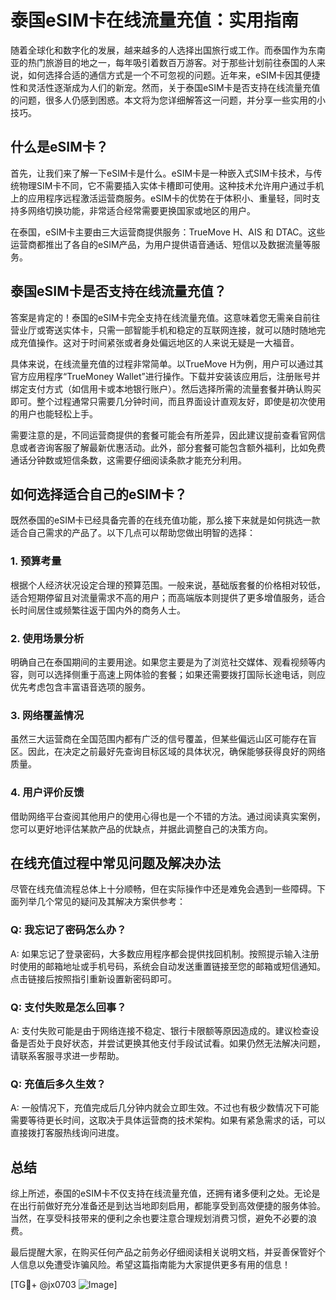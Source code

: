 # 泰国eSIM卡在线流量充值：实用指南

随着全球化和数字化的发展，越来越多的人选择出国旅行或工作。而泰国作为东南亚的热门旅游目的地之一，每年吸引着数百万游客。对于那些计划前往泰国的人来说，如何选择合适的通信方式是一个不可忽视的问题。近年来，eSIM卡因其便捷性和灵活性逐渐成为人们的新宠。然而，关于泰国eSIM卡是否支持在线流量充值的问题，很多人仍感到困惑。本文将为您详细解答这一问题，并分享一些实用的小技巧。

## 什么是eSIM卡？

首先，让我们来了解一下eSIM卡是什么。eSIM卡是一种嵌入式SIM卡技术，与传统物理SIM卡不同，它不需要插入实体卡槽即可使用。这种技术允许用户通过手机上的应用程序远程激活运营商服务。eSIM卡的优势在于体积小、重量轻，同时支持多网络切换功能，非常适合经常需要更换国家或地区的用户。

在泰国，eSIM卡主要由三大运营商提供服务：TrueMove H、AIS 和 DTAC。这些运营商都推出了各自的eSIM产品，为用户提供语音通话、短信以及数据流量等服务。

## 泰国eSIM卡是否支持在线流量充值？

答案是肯定的！泰国的eSIM卡完全支持在线流量充值。这意味着您无需亲自前往营业厅或寄送实体卡，只需一部智能手机和稳定的互联网连接，就可以随时随地完成充值操作。这对于时间紧张或者身处偏远地区的人来说无疑是一大福音。

具体来说，在线流量充值的过程非常简单。以TrueMove H为例，用户可以通过其官方应用程序“TrueMoney Wallet”进行操作。下载并安装该应用后，注册账号并绑定支付方式（如信用卡或本地银行账户）。然后选择所需的流量套餐并确认购买即可。整个过程通常只需要几分钟时间，而且界面设计直观友好，即使是初次使用的用户也能轻松上手。

需要注意的是，不同运营商提供的套餐可能会有所差异，因此建议提前查看官网信息或者咨询客服了解最新优惠活动。此外，部分套餐可能包含额外福利，比如免费通话分钟数或短信条数，这需要仔细阅读条款才能充分利用。

## 如何选择适合自己的eSIM卡？

既然泰国的eSIM卡已经具备完善的在线充值功能，那么接下来就是如何挑选一款适合自己需求的产品了。以下几点可以帮助您做出明智的选择：

### 1. 预算考量
根据个人经济状况设定合理的预算范围。一般来说，基础版套餐的价格相对较低，适合短期停留且对流量需求不高的用户；而高端版本则提供了更多增值服务，适合长时间居住或频繁往返于国内外的商务人士。

### 2. 使用场景分析
明确自己在泰国期间的主要用途。如果您主要是为了浏览社交媒体、观看视频等内容，则可以选择侧重于高速上网体验的套餐；如果还需要拨打国际长途电话，则应优先考虑包含丰富语音选项的服务。

### 3. 网络覆盖情况
虽然三大运营商在全国范围内都有广泛的信号覆盖，但某些偏远山区可能存在盲区。因此，在决定之前最好先查询目标区域的具体状况，确保能够获得良好的网络质量。

### 4. 用户评价反馈
借助网络平台查阅其他用户的使用心得也是一个不错的方法。通过阅读真实案例，您可以更好地评估某款产品的优缺点，并据此调整自己的决策方向。

## 在线充值过程中常见问题及解决办法

尽管在线充值流程总体上十分顺畅，但在实际操作中还是难免会遇到一些障碍。下面列举几个常见的疑问及其解决方案供参考：

### Q: 我忘记了密码怎么办？
A: 如果忘记了登录密码，大多数应用程序都会提供找回机制。按照提示输入注册时使用的邮箱地址或手机号码，系统会自动发送重置链接至您的邮箱或短信通知。点击链接后按照指引重新设置新密码即可。

### Q: 支付失败是怎么回事？
A: 支付失败可能是由于网络连接不稳定、银行卡限额等原因造成的。建议检查设备是否处于良好状态，并尝试更换其他支付手段试试看。如果仍然无法解决问题，请联系客服寻求进一步帮助。

### Q: 充值后多久生效？
A: 一般情况下，充值完成后几分钟内就会立即生效。不过也有极少数情况下可能需要等待更长时间，这取决于具体运营商的技术架构。如果有紧急需求的话，可以直接拨打客服热线询问进度。

## 总结

综上所述，泰国的eSIM卡不仅支持在线流量充值，还拥有诸多便利之处。无论是在出行前做好充分准备还是到达当地即刻启用，都能享受到高效便捷的服务体验。当然，在享受科技带来的便利之余也要注意合理规划消费习惯，避免不必要的浪费。

最后提醒大家，在购买任何产品之前务必仔细阅读相关说明文档，并妥善保管好个人信息以免遭受诈骗风险。希望这篇指南能为大家提供更多有用的信息！

[TG💪+ @jx0703 ![Image](https://github.com/user-attachments/assets/dbca1d08-cadb-493c-b0ec-ad6f7a83f270)]